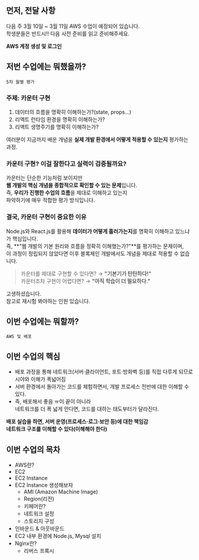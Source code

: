 ## 먼저, 전달 사항

다음 주 3월 10일 ~ 3월 11일 AWS 수업이 예정되어 있습니다.  
학생분들은 반드시!! 다음 사전 준비를 읽고 준비해주세요.

**AWS 계정 생성 및 로그인**

## 저번 수업에는 뭐했을까?

`5차 월별 평가`  

### 주제: 카운터 구현  

1. 데이터의 흐름을 명확히 이해하는가?(state, props...)
2. 리액트 런타임 환경을 명확히 이해하는가?
3. 리액트 생명주기를 명확히 이해하는가?

여러분이 지금까지 배운 개념을 **실제 개발 환경에서 어떻게 적용할 수 있는지** 평가하는 과정.  

### 카운터 구현? 이걸 잘한다고 실력이 검증될까요?  

카운터는 단순한 기능처럼 보이지만  
**웹 개발의 핵심 개념을 종합적으로 확인할 수 있는 문제**입니다.  
즉, **우리가 진행한 수업의 흐름**을 제대로 이해하고 있는지  
파악하기에 매우 적합한 평가 방식입니다.  

### 결국, 카운터 구현이 중요한 이유  

Node.js와 React.js를 활용해 **데이터가 어떻게 흘러가는지**를 명확히 이해하고 있느냐가 핵심입니다.  
즉, **"웹 개발의 기본 원리와 흐름을 정확히 이해했는가?"**를 평가하는 문제이며,  
이 과정이 정립되지 않았다면 이후 블록체인 개발에서도 개념을 제대로 적용할 수 없습니다.  

> 카운터를 제대로 구현할 수 있다면? → **"기본기가 탄탄하다!"**  
> 카운터조차 구현이 어렵다면? → **"아직 학습이 더 필요하다."**  

고생하셨습니다.  
참고로 재시험 봐야하는 인원 있습니다.  

## 이번 수업에는 뭐할까?

`AWS 및 배포`

## 이번 수업의 핵심

- 배포 과정을 통해 네트워크(서버·클라이언트, 포트·방화벽 등)를 직접 다루게 되므로  
시야와 이해가 폭넓어짐
- 서버 환경에서 돌아가는 코드를 체험하면서, 개발 프로세스 전반에 대한 이해할 수 있다.
- 즉, 배포해서 좋음 ㅠ이 끝이 아니라  
네트워크를 더 폭 넓게 안다면, 코드를 대하는 태도부터가 달라진다.

**배포 실습을 하면, 서버 운영(프로세스·로그·보안 등)에 대한 책임감**  
**네트워크 구조를 이해할 수 있다(이해해야 한다)**

## 이번 수업의 목차

- AWS란?
- EC2
- EC2 Instance
- EC2 Instance 생성해보자
    - AMI (Amazon Machine Image)
    - Region(리전)
    - 키페어란?
    - 네트워크 설정
    - 스토리지 구성
- 인바운드 & 아웃바운드
- EC2 내부 환경에 Node.js, Mysql 설치
- Nginx란?
    - 리버스 프록시